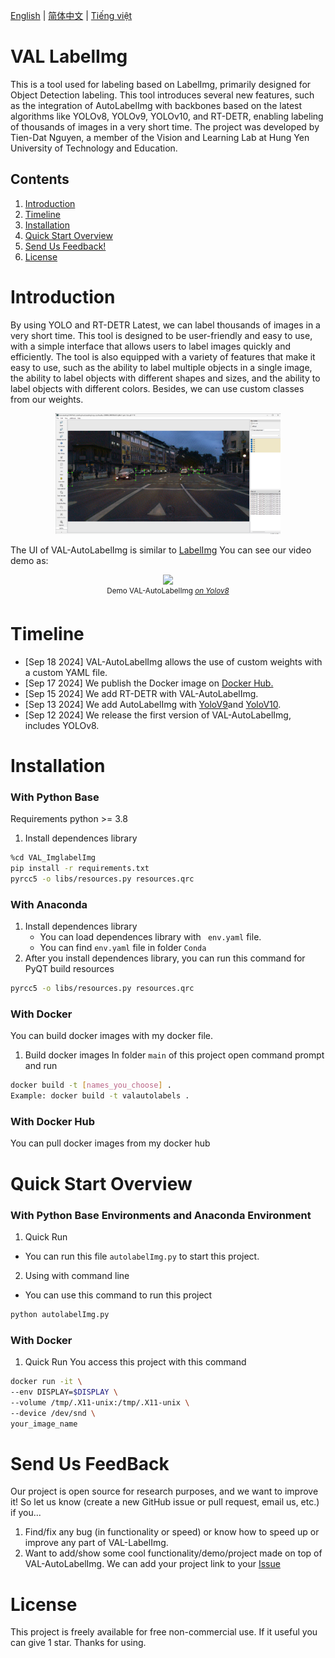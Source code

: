 [English](README.md) | [简体中文](readme/README.zh-CN.md) | [Tiếng việt](readme/README.vietnam-vn.md)
# VAL LabelImg

This is a tool used for labeling based on LabelImg, primarily designed for Object Detection labeling. This tool introduces several new features, such as the integration of AutoLabelImg with backbones based on the latest algorithms like YOLOv8, YOLOv9, YOLOv10, and RT-DETR, enabling labeling of thousands of images in a very short time. The project was developed by Tien-Dat Nguyen, a member of the Vision and Learning Lab at Hung Yen University of Technology and Education.

## Contents
1. [Introduction](#introduction)
2. [Timeline](#timeline)
3. [Installation](#installation)
4. [Quick Start Overview](#quick-start-overview)
5. [Send Us Feedback!](#send-us-feedback)
6. [License](#license)


# Introduction
By using YOLO and RT-DETR Latest, we can label thousands of images in a very short time. This tool is designed to be user-friendly and easy to use, with a simple interface that allows users to label images quickly and efficiently. The tool is also equipped with a variety of features that make it easy to use, such as the ability to label multiple objects in a single image, the ability to label objects with different shapes and sizes, and the ability to label objects with different colors. Besides, we can use custom classes from our weights.

<p align="center">
    <img src="readme/images/imgs1.png" width="360">
</p>

The UI of VAL-AutoLabelImg is similar to [LabelImg](https://github.com/HumanSignal/labelImg)
You can see our video demo as:
<p align="center">
    <img src="readme/videos/demo.gif" width="1000">
    <br>
    <sup>Demo VAL-AutoLabelImg <a href="https://github.com/ultralytics/ultralytics" target="_blank"><i>on Yolov8</i></a></sup>
</p>

# Timeline
- [Sep 18 2024] VAL-AutoLabelImg allows the use of custom weights with a custom YAML file.
- [Sep 17 2024] We publish the Docker image on [Docker Hub.](https://hub.docker.com/r/nguyendat1354/val-autolabel)
- [Sep 15 2024] We add RT-DETR with VAL-AutoLabelImg.
- [Sep 13 2024] We add AutoLabelImg with [YoloV9](https://github.com/WongKinYiu/yolov9)and [YoloV10](https://github.com/THU-MIG/yolov10).
- [Sep 12 2024] We release the first version of VAL-AutoLabelImg, includes YOLOv8.
# Installation

### With Python Base
Requirements python >= 3.8
1. Install dependences library
 ```bash
%cd VAL_ImglabelImg
pip install -r requirements.txt
pyrcc5 -o libs/resources.py resources.qrc
```

### With Anaconda 
1. Install dependences library
   - You can load dependences library with ``` env.yaml``` file.
   - You can find ```env.yaml``` file in folder ```Conda```
2. After you install dependences library, you can run this command for PyQT build resources
```bash
pyrcc5 -o libs/resources.py resources.qrc
```

### With Docker
You can build docker images with my docker file.
1. Build docker images
In folder ```main``` of this project open command prompt and run
``` bash
docker build -t [names_you_choose] .
Example: docker build -t valautolabels .
```

### With Docker Hub
You can pull docker images from my docker hub

# Quick Start Overview
### With Python Base Environments and Anaconda Environment
1. Quick Run
- You can run this file ```autolabelImg.py``` to start this project.

2. Using with command line
- You can use this command to run this project
```bash
python autolabelImg.py
```

### With Docker
1. Quick Run
You access this project with this command
```bash
docker run -it \
--env DISPLAY=$DISPLAY \
--volume /tmp/.X11-unix:/tmp/.X11-unix \
--device /dev/snd \
your_image_name
```

# Send Us FeedBack
Our project is open source for research purposes, and we want to improve it! So let us know (create a new GitHub issue or pull request, email us, etc.) if you...
1. Find/fix any bug (in functionality or speed) or know how to speed up or improve any part of VAL-LabelImg.
2. Want to add/show some cool functionality/demo/project made on top of VAL-AutoLabelImg. We can add your project link to your [Issue](https://github.com/datnguyen-tien204/VAL_ImglabelImg/issues)

# License
This project is freely available for free non-commercial use. If it useful you can give 1 star. Thanks for using.
